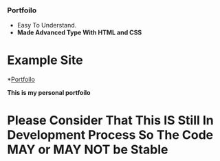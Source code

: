 ### Portfoilo

- Easy To Understand.
- **Made Advanced Type With HTML and CSS**
# Example Site
*[Portfoilo](https://raad.is-a.dev)


**This is my personal portfoilo**

# **Please Consider That This IS Still In Development Process So The Code MAY or MAY NOT be Stable**